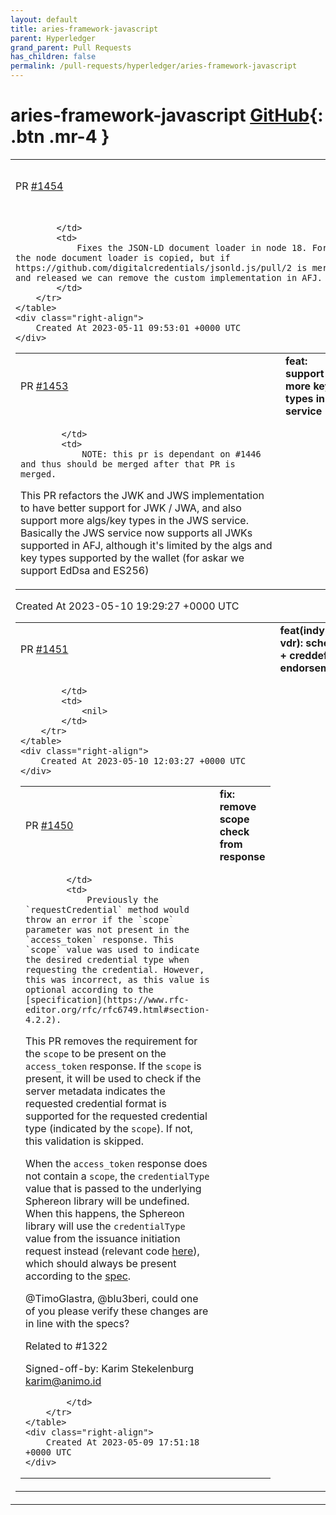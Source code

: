 ```yaml
---
layout: default
title: aries-framework-javascript
parent: Hyperledger
grand_parent: Pull Requests
has_children: false
permalink: /pull-requests/hyperledger/aries-framework-javascript
---
```


# aries-framework-javascript <span class="fs-3 right-align">[GitHub](https://github.com/hyperledger/aries-framework-javascript){: .btn .mr-4 }</span>


<div>
    <table>
        <tr>
            <td>
                PR <a href="https://github.com/hyperledger/aries-framework-javascript/pull/1454" class=".btn">#1454</a>
            </td>
            <td>
                <b>
                    fix: jsonld document loader node 18
                </b>
            </td>
        </tr>
        <tr>
            <td>
                
            </td>
            <td>
                Fixes the JSON-LD document loader in node 18. For now the node document loader is copied, but if https://github.com/digitalcredentials/jsonld.js/pull/2 is merged and released we can remove the custom implementation in AFJ.
            </td>
        </tr>
    </table>
    <div class="right-align">
        Created At 2023-05-11 09:53:01 +0000 UTC
    </div>
</div>

<div>
    <table>
        <tr>
            <td>
                PR <a href="https://github.com/hyperledger/aries-framework-javascript/pull/1453" class=".btn">#1453</a>
            </td>
            <td>
                <b>
                    feat: support more key types in jws service
                </b>
            </td>
        </tr>
        <tr>
            <td>
                
            </td>
            <td>
                NOTE: this pr is dependant on #1446 and thus should be merged after that PR is merged.

This PR refactors the JWK and JWS implementation to have better support for JWK / JWA, and also support more algs/key types in the JWS service. Basically the JWS service now supports all JWKs supported in AFJ, although it's limited by the algs and key types supported by the wallet (for askar we support EdDsa and ES256)
            </td>
        </tr>
    </table>
    <div class="right-align">
        Created At 2023-05-10 19:29:27 +0000 UTC
    </div>
</div>

<div>
    <table>
        <tr>
            <td>
                PR <a href="https://github.com/hyperledger/aries-framework-javascript/pull/1451" class=".btn">#1451</a>
            </td>
            <td>
                <b>
                    feat(indy-vdr): schema + creddef endorsement
                </b>
            </td>
        </tr>
        <tr>
            <td>
                
            </td>
            <td>
                <nil>
            </td>
        </tr>
    </table>
    <div class="right-align">
        Created At 2023-05-10 12:03:27 +0000 UTC
    </div>
</div>

<div>
    <table>
        <tr>
            <td>
                PR <a href="https://github.com/hyperledger/aries-framework-javascript/pull/1450" class=".btn">#1450</a>
            </td>
            <td>
                <b>
                    fix: remove scope check from response
                </b>
            </td>
        </tr>
        <tr>
            <td>
                
            </td>
            <td>
                Previously the `requestCredential` method would throw an error if the `scope` parameter was not present in the `access_token` response. This `scope` value was used to indicate the desired credential type when requesting the credential. However, this was incorrect, as this value is optional according to the [specification](https://www.rfc-editor.org/rfc/rfc6749.html#section-4.2.2).

This PR removes the requirement for the `scope` to be present on the `access_token` response. If the `scope` is present, it will be used to check if the server metadata indicates the requested credential format is supported for the requested credential type (indicated by the `scope`). If not, this validation is skipped.

When the `access_token` response does not contain a `scope`, the `credentialType` value that is passed to the underlying Sphereon library will be undefined. When this happens, the Sphereon library will use the `credentialType` value from the issuance initiation request instead (relevant code [here](https://github.com/Sphereon-Opensource/OID4VCI/blob/56b16a33fe8826043906f1d82616f0a9a0873d75/lib/CredentialRequestClient.ts#L66)), which should always be present according to the [spec](https://openid.net/specs/openid-4-verifiable-credential-issuance-1_0-09.html#section-e.1.1.3).

@TimoGlastra, @blu3beri, could one of you please verify these changes are in line with the specs? 

Related to #1322 

Signed-off-by: Karim Stekelenburg <karim@animo.id>

            </td>
        </tr>
    </table>
    <div class="right-align">
        Created At 2023-05-09 17:51:18 +0000 UTC
    </div>
</div>

